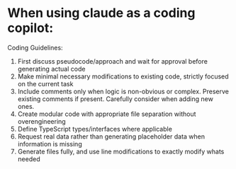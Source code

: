 # When using claude as a coding copilot:

Coding Guidelines:
1. First discuss pseudocode/approach and wait for approval before generating actual code
2. Make minimal necessary modifications to existing code, strictly focused on the current task
3. Include comments only when logic is non-obvious or complex. Preserve existing comments if present. Carefully consider when adding new ones.
4. Create modular code with appropriate file separation without overengineering
5. Define TypeScript types/interfaces where applicable
6. Request real data rather than generating placeholder data when information is missing
7. Generate files fully, and use line modifications to exactly modify whats needed
